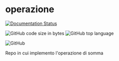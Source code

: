 # operazione

[![Documentation Status](https://readthedocs.org/projects/operazione/badge/?version=latest)](https://operazione.readthedocs.io/en/latest/?badge=latest)

![GitHub code size in bytes](https://img.shields.io/github/languages/code-size/lorenzomarini96/operazione)
![GitHub top language](https://img.shields.io/github/languages/top/lorenzomarini96/operazione)

![GitHub](https://img.shields.io/github/license/lorenzomarini96/operazione)

Repo in cui implemento l'operazione di somma 
